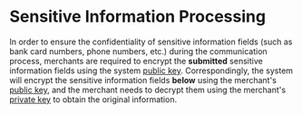 # Sensitive Information Processing

In order to ensure the confidentiality of sensitive information fields (such as bank card numbers, phone numbers, etc.) during the communication process, merchants are required to encrypt the <b>submitted</b> sensitive information fields using the system [public key](/en/payoutApi/apiRule/certificateKey#system-public-key). Correspondingly, the system will encrypt the sensitive information fields <b>below</b> using the merchant's [public key](/en/payoutApi/apiRule/certificateKey#merchant-public-private-key), and the merchant needs to decrypt them using the merchant's [private key](/en/payoutApi/apiRule/certificateKey#merchant-public-private-key) to obtain the original information.